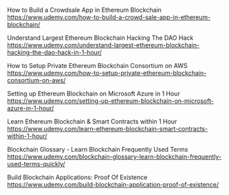 
How to Build a Crowdsale App in Ethereum Blockchain
https://www.udemy.com/how-to-build-a-crowd-sale-app-in-ethereum-blockchain/

Understand Largest Ethereum Blockchain Hacking The DAO Hack
https://www.udemy.com/understand-largest-ethereum-blockchain-hacking-the-dao-hack-in-1-hour/

How to Setup Private Ethereum Blockchain Consortium on AWS
https://www.udemy.com/how-to-setup-private-ethereum-blockchain-consortium-on-aws/

Setting up Ethereum Blockchain on Microsoft Azure in 1 Hour
https://www.udemy.com/setting-up-ethereum-blockchain-on-microsoft-azure-in-1-hour/

Learn Ethereum Blockchain & Smart Contracts within 1 Hour
https://www.udemy.com/learn-ethereum-blockchain-smart-contracts-within-1-hour/


Blockchain Glossary - Learn Blockchain Frequently Used Terms
https://www.udemy.com/blockchain-glossary-learn-blockchain-frequently-used-terms-quickly/


Build Blockchain Applications: Proof Of Existence
https://www.udemy.com/build-blockchain-application-proof-of-existence/

